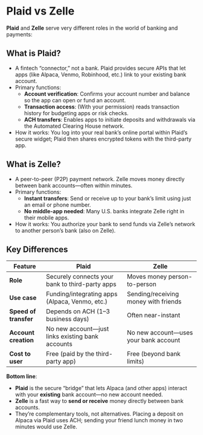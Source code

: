 # Plaid vs Zelle

**Plaid** and **Zelle** serve very different roles in the world of banking and payments:

## What is Plaid?
- A fintech “connector,” not a bank. Plaid provides secure APIs that let apps (like Alpaca, Venmo, Robinhood, etc.) link to your existing bank account.
- Primary functions:
  - **Account verification**: Confirms your account number and balance so the app can open or fund an account.
  - **Transaction access**: (With your permission) reads transaction history for budgeting apps or risk checks.
  - **ACH transfers**: Enables apps to initiate deposits and withdrawals via the Automated Clearing House network.
- How it works: You log into your real bank’s online portal within Plaid’s secure widget; Plaid then shares encrypted tokens with the third-party app.

## What is Zelle?
- A peer-to-peer (P2P) payment network. Zelle moves money directly between bank accounts—often within minutes.
- Primary functions:
  - **Instant transfers**: Send or receive up to your bank’s limit using just an email or phone number.
  - **No middle-app needed**: Many U.S. banks integrate Zelle right in their mobile apps.
- How it works: You authorize your bank to send funds via Zelle’s network to another person’s bank (also on Zelle).

## Key Differences

| Feature              | Plaid                                          | Zelle                                |
|----------------------|------------------------------------------------|--------------------------------------|
| **Role**             | Securely connects your bank to third-party apps | Moves money person-to-person         |
| **Use case**         | Funding/integrating apps (Alpaca, Venmo, etc.) | Sending/receiving money with friends |
| **Speed of transfer**| Depends on ACH (1–3 business days)             | Often near-instant                   |
| **Account creation** | No new account—just links existing bank accounts| No new account—uses your bank account|
| **Cost to user**     | Free (paid by the third-party app)             | Free (beyond bank limits)            |

**Bottom line**:  
- **Plaid** is the secure “bridge” that lets Alpaca (and other apps) interact with your **existing** bank account—no new account needed.  
- **Zelle** is a fast way to **send or receive** money directly between bank accounts.  
- They’re complementary tools, not alternatives. Placing a deposit on Alpaca via Plaid uses ACH; sending your friend lunch money in two minutes would use Zelle.
